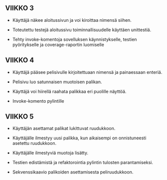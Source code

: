## VIIKKO 3

- Käyttäjä näkee aloitussivun ja voi kiroittaa nimensä siihen.

- Toteutettu testejä aloitussivu toiminnallisuudelle käyttäen unittestiä.

- Tehty invoke-komentoja sovelluksen käynnistykselle, testien pyöritykselle ja coverage-raportin luomiselle


## VIIKKO 4

- Käyttäjä pääsee pelisivulle kirjoitettuaan nimensä ja painaessaan enteriä.

- Pelisivu luo satunnaisen muotoisen palikan.

- Käyttäjä voi hiirellä raahata palikkaa eri puolille näyttöä.

- Invoke-komento pylintille


## VIIKKO 5

- Käyttäjän asettamat palikat lukittuvat ruudukkoon.

- Käyttäjälle ilmestyy uusi palikka, kun aikaisempi on onnistuneesti asetettu ruudukkoon.

- Käyttäjälle ilmestyviä muotoja lisätty.

- Testien edistämistä ja refaktorointia pylintin tulosten parantamiseksi.

- Sekvenssikaavio palikoiden asettamisesta peliruudukkoon.
